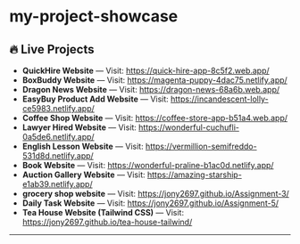 # my-project-showcase

## 🔥 Live Projects

- **QuickHire Website** — Visit: https://quick-hire-app-8c5f2.web.app/
- **BoxBuddy Website** — Visit: https://magenta-puppy-4dac75.netlify.app/
- **Dragon News Website** — Visit: https://dragon-news-68a6b.web.app/
- **EasyBuy Product Add Website** — Visit: https://incandescent-lolly-ce5983.netlify.app/
- **Coffee Shop Website** — Visit: https://coffee-store-app-b51a4.web.app/
- **Lawyer Hired Website** — Visit: https://wonderful-cuchufli-0a5de6.netlify.app/
- **English Lesson Website** — Visit: https://vermillion-semifreddo-531d8d.netlify.app/
- **Book Website** — Visit: https://wonderful-praline-b1ac0d.netlify.app/
- **Auction Gallery Website** — Visit: https://amazing-starship-e1ab39.netlify.app/
- **grocery shop website** — Visit: https://jony2697.github.io/Assignment-3/
- **Daily Task Website** — Visit: https://jony2697.github.io/Assignment-5/
- **Tea House Website (Tailwind CSS)** — Visit: https://jony2697.github.io/tea-house-tailwind/

---


